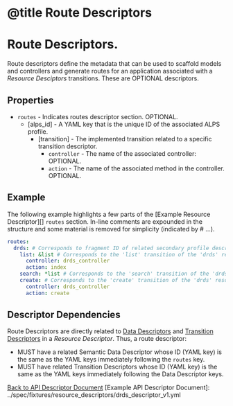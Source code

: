 # @title Route Descriptors
# Route Descriptors.
Route descriptors define the metadata that can be used to scaffold models and controllers and generate routes for
an application associated with a _Resource Desciptors_ transitions. These are OPTIONAL descriptors.

## Properties
* `routes` - Indicates routes descriptor section. OPTIONAL. 
  * \[alps_id\] - A YAML key that is the unique ID of the associated ALPS profile.
    * \[transition\] - The implemented transition related to a specific transition descriptor.
        * `controller` - The name of the associated controller: OPTIONAL.
        * `action` - The name of the associated method in the controller. OPTIONAL.

## Example
The following example highlights a few parts of the [Example Resource Descriptor][] `routes` section. In-line comments
are expounded in the structure and some material is removed for simplicity (indicated by # ...). 

```yaml
routes:
  drds: # Corresponds to fragment ID of related secondary profile descriptor of the resource.
    list: &list # Corresponds to the 'list' transition of the 'drds' resource.
      controller: drds_controller
      action: index
    search: *list # Corresponds to the 'search' transition of the 'drds' resource.
    create: # Corresponds to the 'create' transition of the 'drds' resource.
      controller: drds_controller
      action: create
```

## Descriptor Dependencies
Route Descriptors are directly related to [Data Descriptors](data_descriptors.md) and
[Transition Descriptors](transition_descriptors.md) in a _Resource Descriptor_. Thus, a route descriptor:

* MUST have a related Semantic Data Descriptor whose ID (YAML key) is the same as the YAML keys immediately
following the `routes` key.
* MUST have related Transition Descriptors whose ID (YAML key) is the same as the YAML keys immediately
following the Data Descriptor keys.

[Back to API Descriptor Document](descriptors_document.md)
[Example API Descriptor Document]: ../spec/fixtures/resource_descriptors/drds_descriptor_v1.yml
